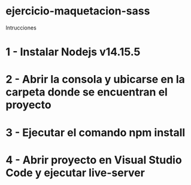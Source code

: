 # ejercicio-maquetacion-sass

Intrucciones 
# 1 - Instalar Nodejs v14.15.5
# 2 - Abrir la consola y ubicarse en la carpeta donde se encuentran el proyecto
# 3 - Ejecutar el comando npm install
# 4 - Abrir proyecto en Visual Studio Code y ejecutar live-server
